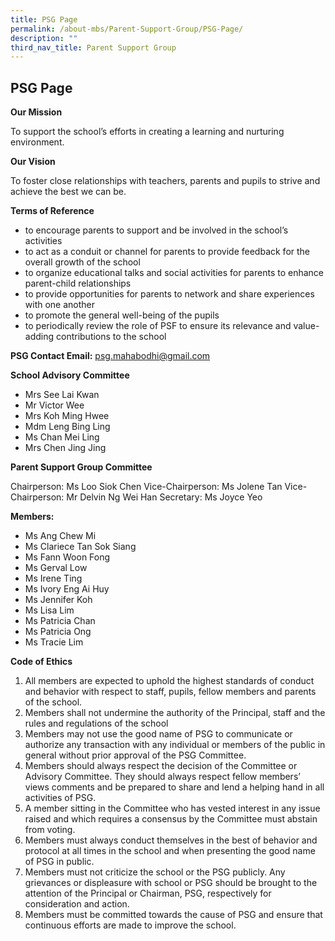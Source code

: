 ```yaml
---
title: PSG Page
permalink: /about-mbs/Parent-Support-Group/PSG-Page/
description: ""
third_nav_title: Parent Support Group
---
```

## PSG Page


**Our Mission**

To support the school’s efforts in creating a learning and nurturing environment.

**Our Vision**

To foster close relationships with teachers, parents and pupils to strive and achieve the best we can be.

**Terms of Reference**

*   to encourage parents to support and be involved in the school’s activities
*   to act as a conduit or channel for parents to provide feedback for the overall growth of the school
*   to organize educational talks and social activities for parents to enhance parent-child relationships
*   to provide opportunities for parents to network and share experiences with one another
*   to promote the general well-being of the pupils
*   to periodically review the role of PSF to ensure its relevance and value-adding contributions to the school

**PSG Contact Email:** psg.mahabodhi@gmail.com

**School Advisory Committee**

*   Mrs See Lai Kwan
*   Mr Victor Wee
*   Mrs Koh Ming Hwee
*   Mdm Leng Bing Ling
*   Ms Chan Mei Ling
*   Mrs Chen Jing Jing

**Parent Support Group Committee** 

Chairperson: Ms Loo Siok Chen
Vice-Chairperson: Ms Jolene Tan
Vice-Chairperson: Mr Delvin Ng Wei Han
Secretary: Ms Joyce Yeo

**Members:**

*   Ms Ang Chew Mi
*   Ms Clariece Tan Sok Siang
*   Ms Fann Woon Fong
*   Ms Gerval Low
*   Ms Irene Ting
*   Ms Ivory Eng Ai Huy
*   Ms Jennifer Koh
*   Ms Lisa Lim
*   Ms Patricia Chan
*   Ms Patricia Ong
*   Ms Tracie Lim

**Code of Ethics**

1.  All members are expected to uphold the highest standards of conduct and behavior with respect to staff, pupils, fellow members and parents of the school.
2.  Members shall not undermine the authority of the Principal, staff and the rules and regulations of the school
3.  Members may not use the good name of PSG to communicate or authorize any transaction with any individual or members of the public in general without prior approval of the PSG Committee.
4.  Members should always respect the decision of the Committee or Advisory Committee. They should always respect fellow members’ views comments and be prepared to share and lend a helping hand in all activities of PSG.
5.  A member sitting in the Committee who has vested interest in any issue raised and which requires a consensus by the Committee must abstain from voting.
6.  Members must always conduct themselves in the best of behavior and protocol at all times in the school and when presenting the good name of PSG in public.
7.  Members must not criticize the school or the PSG publicly. Any grievances or displeasure with school or PSG should be brought to the attention of the Principal or Chairman, PSG, respectively for consideration and action.
8.  Members must be committed towards the cause of PSG and ensure that continuous efforts are made to improve the school.